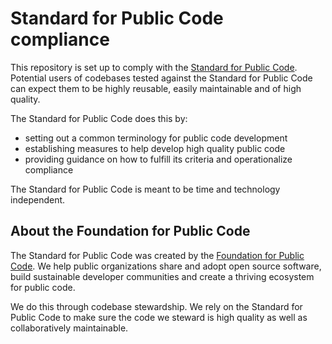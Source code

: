 # Standard for Public Code compliance

This repository is set up to comply with the [Standard for Public Code](https://standard.publiccode.net/). Potential users of codebases tested against the Standard for Public Code can expect them to be highly reusable, easily maintainable and of high quality.

The Standard for Public Code does this by:

* setting out a common terminology for public code development
* establishing measures to help develop high quality public code
* providing guidance on how to fulfill its criteria and operationalize compliance

The Standard for Public Code is meant to be time and technology independent.


## About the Foundation for Public Code

The Standard for Public Code was created by the [Foundation for Public Code](https://publiccode.net/). We help public organizations share and adopt open source software, build sustainable developer communities and create a thriving ecosystem for public code. 

We do this through codebase stewardship. We rely on the Standard for Public Code to make sure the code we steward is high quality as well as collaboratively maintainable.

